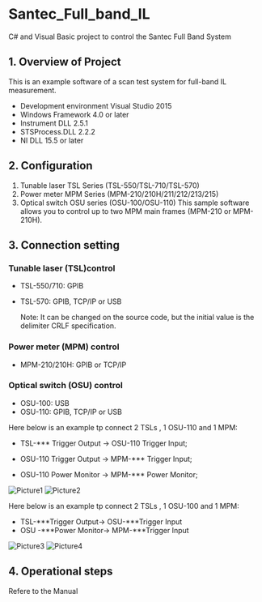 # Santec_Full_band_IL
C# and Visual Basic project to control the Santec Full Band System

## 1. Overview of Project
This is an example software of a scan test system for full-band IL measurement.
  + Development environment  Visual Studio 2015
  +	Windows Framework        4.0 or later
  +	Instrument DLL           2.5.1
  +	STSProcess.DLL           2.2.2
  +	NI DLL                   15.5 or later

## 2. Configuration
1.	Tunable laser TSL Series (TSL-550/TSL-710/TSL-570)
2.	Power meter MPM Series (MPM-210/210H/211/212/213/215)
3.	Optical switch OSU series (OSU-100/OSU-110)
This sample software allows you to control up to two MPM main frames (MPM-210 or MPM-210H).

## 3. Connection setting
### Tunable laser (TSL)control
  - TSL-550/710: GPIB
  - TSL-570: GPIB, TCP/IP or USB
    
    Note: It can be changed on the source code, but the initial value is the delimiter CRLF specification.
### Power meter (MPM) control
  - MPM-210/210H: GPIB or TCP/IP 

### Optical switch (OSU) control
  - OSU-100: USB
  - OSU-110: GPIB, TCP/IP or USB

  Here below is an example tp connect 2 TSLs , 1 OSU-110 and 1 MPM:
  
  - TSL-*** Trigger Output	->	OSU-110 Trigger Input;
  
  - OSU-110 Trigger Output	->	MPM-*** Trigger Input;
  
  - OSU-110 Power Monitor	->	MPM-*** Power Monitor;
  
![Picture1](https://user-images.githubusercontent.com/103238519/220315376-7c432444-8d6f-4c68-a627-8d5e0d921457.png)
![Picture2](https://user-images.githubusercontent.com/103238519/220315398-fc2ccc09-1372-4b3f-b35e-5ae853895230.png)

Here below is an example tp connect 2 TSLs , 1 OSU-100 and 1 MPM:
  - TSL-***Trigger Output->  OSU-***Trigger Input
  - OSU -***Power Monitor->  MPM-***Trigger Input
  
![Picture3](https://user-images.githubusercontent.com/103238519/220320150-54f0f501-0a28-439c-9894-b0a2feee5346.png)
![Picture4](https://user-images.githubusercontent.com/103238519/220320191-89377eae-5bd9-48ff-927d-fb99e987eebc.png)

## 4. Operational steps

Refere to the Manual 

